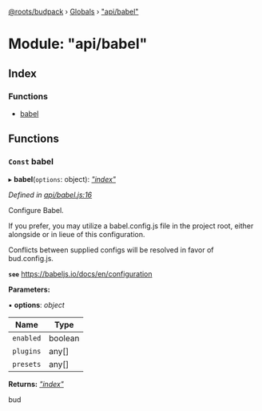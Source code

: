 [@roots/budpack](../README.md) › [Globals](../globals.md) › ["api/babel"](_api_babel_.md)

# Module: "api/babel"

## Index

### Functions

* [babel](_api_babel_.md#const-babel)

## Functions

### `Const` babel

▸ **babel**(`options`: object): *["index"](_index_.md)*

*Defined in [api/babel.js:16](https://github.com/roots/bud-support/blob/5f43850/src/budpack/builder/api/babel.js#L16)*

Configure Babel.

If you prefer, you may utilize a babel.config.js file in the project root,
either alongside or in lieue of this configuration.

Conflicts between supplied configs will be resolved in favor of bud.config.js.

**`see`** https://babeljs.io/docs/en/configuration

**Parameters:**

▪ **options**: *object*

Name | Type |
------ | ------ |
`enabled` | boolean |
`plugins` | any[] |
`presets` | any[] |

**Returns:** *["index"](_index_.md)*

bud
